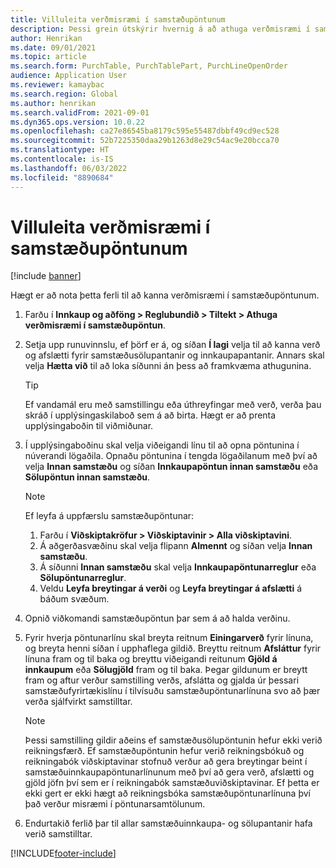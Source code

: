 ```yaml
---
title: Villuleita verðmisræmi í samstæðupöntunum
description: Þessi grein útskýrir hvernig á að athuga verðmisræmi í samstæðupöntun
author: Henrikan
ms.date: 09/01/2021
ms.topic: article
ms.search.form: PurchTable, PurchTablePart, PurchLineOpenOrder
audience: Application User
ms.reviewer: kamaybac
ms.search.region: Global
ms.author: henrikan
ms.search.validFrom: 2021-09-01
ms.dyn365.ops.version: 10.0.22
ms.openlocfilehash: ca27e86545ba8179c595e55487dbbf49cd9ec528
ms.sourcegitcommit: 52b7225350daa29b1263d8e29c54ac9e20bcca70
ms.translationtype: HT
ms.contentlocale: is-IS
ms.lasthandoff: 06/03/2022
ms.locfileid: "8890684"
---
```

# <a name="check-intercompany-order-price-discrepancies"></a>Villuleita verðmisræmi í samstæðupöntunum

[!include [banner](../../includes/banner.md)]

Hægt er að nota þetta ferli til að kanna verðmisræmi í samstæðupöntunum.

1. Farðu í **Innkaup og aðföng \> Reglubundið \> Tiltekt \> Athuga verðmisræmi í samstæðupöntun**.
1. Setja upp runuvinnslu, ef þörf er á, og síðan **Í lagi** velja til að kanna verð og afslætti fyrir samstæðusölupantanir og innkaupapantanir. Annars skal velja **Hætta við** til að loka síðunni án þess að framkvæma athugunina.

    > [!TIP]
    > Ef vandamál eru með samstillingu eða úthreyfingar með verð, verða þau skráð í upplýsingaskilaboð sem á að birta. Hægt er að prenta upplýsingaboðin til viðmiðunar.

1. Í upplýsingaboðinu skal velja viðeigandi línu til að opna pöntunina í núverandi lögaðila. Opnaðu pöntunina í tengda lögaðilanum með því að velja **Innan samstæðu** og síðan **Innkaupapöntun innan samstæðu** eða **Sölupöntun innan samstæðu**.

    > [!NOTE]
    > Ef leyfa á uppfærslu samstæðupöntunar:
    >
    > 1. Farðu í **Viðskiptakröfur \> Viðskiptavinir \> Alla viðskiptavini**.
    > 1. Á aðgerðasvæðinu skal velja flipann **Almennt** og síðan velja **Innan samstæðu**.
    > 1. Á síðunni **Innan samstæðu** skal velja **Innkaupapöntunarreglur** eða **Sölupöntunarreglur**.
    > 1. Veldu **Leyfa breytingar á verði** og **Leyfa breytingar á afslætti** á báðum svæðum.

1. Opnið viðkomandi samstæðupöntun þar sem á að halda verðinu.
1. Fyrir hverja pöntunarlínu skal breyta reitnum **Einingarverð** fyrir línuna, og breyta henni síðan í upphaflega gildið. Breyttu reitnum **Afsláttur** fyrir línuna fram og til baka og breyttu viðeigandi reitunum **Gjöld á innkaupum** eða **Sölugjöld** fram og til baka. Þegar gildunum er breytt fram og aftur verður samstilling verðs, afslátta og gjalda úr þessari samstæðufyrirtækislínu í tilvísuðu samstæðupöntunarlínuna svo að þær verða sjálfvirkt samstilltar.

    > [!NOTE]
    > Þessi samstilling gildir aðeins ef samstæðusölupöntunin hefur ekki verið reikningsfærð. Ef samstæðupöntunin hefur verið reikningsbókuð og reikningabók viðskiptavinar stofnuð verður að gera breytingar beint í samstæðuinnkaupapöntunarlínunum með því að gera verð, afslætti og gjöld jöfn því sem er í reikningabók samstæðuviðskiptavinar. Ef þetta er ekki gert er ekki hægt að reikningsbóka samstæðupöntunarlínuna því það verður misræmi í pöntunarsamtölunum.

1. Endurtakið ferlið þar til allar samstæðuinnkaupa- og sölupantanir hafa verið samstilltar.

[!INCLUDE[footer-include](../../includes/footer-banner.md)]
